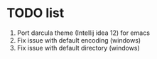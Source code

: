 # TODO list
1. Port darcula theme (Intellij idea 12) for emacs
2. Fix issue with default encoding (windows)
3. Fix issue with default directory (windows)


